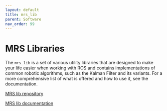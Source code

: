 ```yaml
---
layout: default
title: mrs_lib
parent: Software
nav_order: 99
---
```


# MRS Libraries

The `mrs_lib` is a set of various utility libraries that are designed to make your life easier when working with ROS and contains implementations of common robotic algorithms, such as the Kalman Filter and its variants.
For a more comprehensive list of what is offered and how to use it, see the documentation.

[MRS lib repository](https://github.com/ctu-mrs/mrs_lib)

[MRS lib documentation](https://ctu-mrs.github.io/mrs_lib/)
